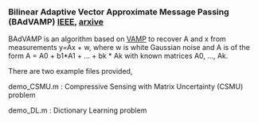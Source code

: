 ###  Bilinear Adaptive Vector Approximate Message Passing (BAdVAMP) [IEEE](https://ieeexplore.ieee.org/document/8712432), [arxive](https://arxiv.org/pdf/1809.00024.pdf)

BAdVAMP is an algorithm based on [VAMP](https://ieeexplore.ieee.org/document/8006797) to recover A and x from measurements y=Ax + w, where w is white Gaussian noise and A is of the form A = A0 + b1\*A1 + ... + bk \* Ak with known matrices A0, ..., Ak. 

There are two example files provided,

demo_CSMU.m : Compressive Sensing with Matrix Uncertainty (CSMU) problem 

demo_DL.m   : Dictionary Learning problem
